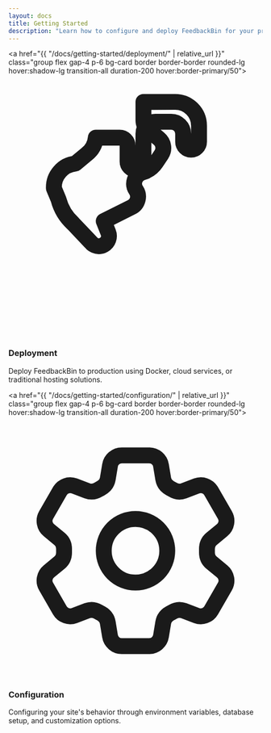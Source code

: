 ```yaml
---
layout: docs
title: Getting Started
description: "Learn how to configure and deploy FeedbackBin for your production feedback management needs."
---
```


<div class="grid grid-cols-1 md:grid-cols-2 gap-6 my-8">

  <a href="{{ "/docs/getting-started/deployment/" | relative_url }}" class="group flex gap-4 p-6 bg-card border border-border rounded-lg hover:shadow-lg transition-all duration-200 hover:border-primary/50">
    <div class="w-12 h-12 bg-primary/10 rounded-lg flex items-center justify-center group-hover:bg-primary/20 transition-colors flex-shrink-0 mt-8">
      <svg class="w-6 h-6 text-primary" fill="none" viewBox="0 0 24 24" stroke-width="1.5" stroke="currentColor">
        <path stroke-linecap="round" stroke-linejoin="round" d="M12.75 3.03v.568c0 .334.148.65.405.864l1.068.89c.442.369.535 1.01.216 1.49l-.51.766a2.25 2.25 0 01-1.161.886l-.143.048a1.107 1.107 0 00-.57 1.664c.369.555.169 1.307-.427 1.605L9 13.125l.423 1.059a.956.956 0 01-1.652.928L6.116 13.37a4.718 4.718 0 01-1.39-2.296l-.435-1.044A2.25 2.25 0 016.315 7.7l1.068-.89A2.25 2.25 0 008.25 5.25h2.25c.414 0 .75.336.75.75v1.5c0 .414.336.75.75.75s.75-.336.75-.75V4.875c0-.621.504-1.125 1.125-1.125h1.5c.621 0 1.125.504 1.125 1.125v.75c0 .414.336.75.75.75s.75-.336.75-.75v-1.5a2.25 2.25 0 00-2.25-2.25H12.75z" />
      </svg>
    </div>
    <div>
      <h3 class="text-lg font-semibold mb-2 group-hover:text-primary transition-colors">Deployment</h3>
      <p class="text-muted-foreground text-sm leading-relaxed">
        Deploy FeedbackBin to production using Docker, cloud services, or traditional hosting solutions.
      </p>
    </div>
  </a>

  <a href="{{ "/docs/getting-started/configuration/" | relative_url }}" class="group flex gap-4 p-6 bg-card border border-border rounded-lg hover:shadow-lg transition-all duration-200 hover:border-primary/50">
    <div class="w-12 h-12 bg-primary/10 rounded-lg flex items-center justify-center group-hover:bg-primary/20 transition-colors flex-shrink-0 mt-8">
      <svg class="w-6 h-6 text-primary" fill="none" viewBox="0 0 24 24" stroke-width="1.5" stroke="currentColor">
        <path stroke-linecap="round" stroke-linejoin="round" d="M9.594 3.94c.09-.542.56-.94 1.11-.94h2.593c.55 0 1.02.398 1.11.94l.213 1.281c.063.374.313.686.645.87.074.04.147.083.22.127.324.196.72.257 1.075.124l1.217-.456a1.125 1.125 0 011.37.49l1.296 2.247a1.125 1.125 0 01-.26 1.431l-1.003.827c-.293.24-.438.613-.431.992a6.759 6.759 0 010 .255c-.007.378.138.75.43.99l1.005.828c.424.35.534.954.26 1.43l-1.298 2.247a1.125 1.125 0 01-1.369.491l-1.217-.456c-.355-.133-.75-.072-1.076.124a6.57 6.57 0 01-.22.128c-.331.183-.581.495-.644.869l-.213 1.28c-.09.543-.56.941-1.11.941h-2.594c-.55 0-1.019-.398-1.11-.94l-.213-1.281c-.062-.374-.312-.686-.644-.87a6.52 6.52 0 01-.22-.127c-.325-.196-.72-.257-1.076-.124l-1.217.456a1.125 1.125 0 01-1.369-.49l-1.297-2.247a1.125 1.125 0 01.26-1.431l1.004-.827c.292-.24.437-.613.43-.992a6.932 6.932 0 010-.255c.007-.378-.138-.75-.43-.99l-1.004-.828a1.125 1.125 0 01-.26-1.43l1.297-2.247a1.125 1.125 0 011.37-.491l1.216.456c.356.133.751.072 1.076-.124.072-.044.146-.087.22-.128.332-.183.582-.495.644-.869l.214-1.281z" />
        <path stroke-linecap="round" stroke-linejoin="round" d="M15 12a3 3 0 11-6 0 3 3 0 016 0z" />
      </svg>
    </div>
    <div>
      <h3 class="text-lg font-semibold mb-2 group-hover:text-primary transition-colors">Configuration</h3>
      <p class="text-muted-foreground text-sm leading-relaxed">
        Configuring your site's behavior through environment variables, database setup, and customization options.
      </p>
    </div>
  </a>
</div>

